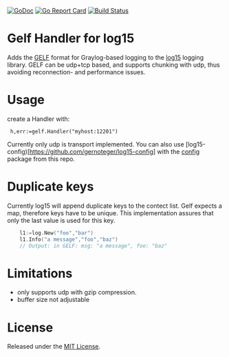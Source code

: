 [![GoDoc](https://godoc.org/github.com/gernotegerlog15-gelf?status.svg)](https://godoc.org/github.com/gernoteger/log15-gelf)
[![Go Report Card](https://goreportcard.com/badge/gernoteger/log15-gelf)](https://goreportcard.com/report/gernoteger/log15-gelf)
[![Build Status](https://travis-ci.org/gernoteger/log15-gelf.svg?branch=master)](https://travis-ci.org/gernoteger/log15-gelf)

# Gelf Handler for log15
Adds the [GELF](http://docs.graylog.org/en/2.1/pages/gelf.html) format for Graylog-based logging to the [log15](https://github.com/inconshreveable/log15) logging library.
GELF can be udp+tcp based, and supports chunking with udp, thus avoiding reconnection- and performance issues.

# Usage

create a Handler with:

     h,err:=gelf.Handler("myhost:12201")
Currently only udp is transport implemented. You can also use [log15-config)[https://github.com/gernoteger/log15-config] 
with the [config](config) package from this repo.


# Duplicate keys
Currently log15 will append duplicate keys to the contect list. Gelf expects a map, therefore keys have to be unique.
This implementation assures that only the last value is used for this key.

```go
    l1:=log.New("foo","bar")
    l1.Info("a message","foo","baz")
    // Output: in GELF: msg: "a message", foo: "baz"
```

# Limitations
- only supports udp with gzip compression.
- buffer size not adjustable

# License

Released under the [MIT License](LICENSE).
